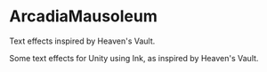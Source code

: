 # ArcadiaMausoleum
Text effects inspired by Heaven's Vault.

Some text effects for Unity using Ink, as inspired by Heaven's Vault.
